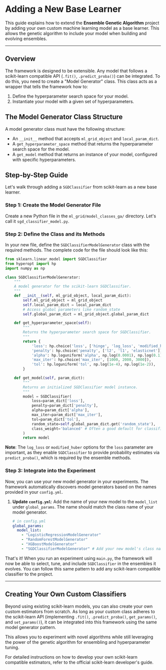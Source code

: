 # Adding a New Base Learner

This guide explains how to extend the **Ensemble Genetic Algorithm** project by adding your own custom machine learning model as a base learner. This allows the genetic algorithm to include your model when building and evolving ensembles.

---

## Overview

The framework is designed to be extensible. Any model that follows a scikit-learn compatible API (`.fit()`, `.predict_proba()`) can be integrated. To do this, you need to create a "Model Generator" class. This class acts as a wrapper that tells the framework how to:

1.  Define the hyperparameter search space for your model.
2.  Instantiate your model with a given set of hyperparameters.

## The Model Generator Class Structure

A model generator class must have the following structure:

-   An `__init__` method that accepts `ml_grid_object` and `local_param_dict`.
-   A `get_hyperparameter_space` method that returns the hyperparameter search space for the model.
-   A `get_model` method that returns an instance of your model, configured with specific hyperparameters.

## Step-by-Step Guide

Let's walk through adding a `SGDClassifier` from scikit-learn as a new base learner.

### Step 1: Create the Model Generator File

Create a new Python file in the `ml_grid/model_classes_ga/` directory. Let's call it `sgd_classifier_model.py`.

### Step 2: Define the Class and its Methods

In your new file, define the `SGDClassifierModelGenerator` class with the required methods. The complete code for the file should look like this:

```python
from sklearn.linear_model import SGDClassifier
from hyperopt import hp
import numpy as np

class SGDClassifierModelGenerator:
    """
    A model generator for the scikit-learn SGDClassifier.
    """
    def __init__(self, ml_grid_object, local_param_dict):
        self.ml_grid_object = ml_grid_object
        self.local_param_dict = local_param_dict
        # Access global parameters like random_state
        self.global_param_dict = ml_grid_object.global_param_dict

    def get_hyperparameter_space(self):
        """
        Returns the hyperparameter search space for SGDClassifier.
        """
        return {
            'loss': hp.choice('loss', ['hinge', 'log_loss', 'modified_huber']),
            'penalty': hp.choice('penalty', ['l2', 'l1', 'elasticnet']),
            'alpha': hp.loguniform('alpha', np.log(0.0001), np.log(0.1)),
            'max_iter': hp.choice('max_iter', [1000, 2000, 3000]),
            'tol': hp.loguniform('tol', np.log(1e-4), np.log(1e-2)),
        }

    def get_model(self, param_dict):
        """
        Returns an initialized SGDClassifier model instance.
        """
        model = SGDClassifier(
            loss=param_dict['loss'],
            penalty=param_dict['penalty'],
            alpha=param_dict['alpha'],
            max_iter=param_dict['max_iter'],
            tol=param_dict['tol'],
            random_state=self.global_param_dict.get('random_state'),
            class_weight='balanced' # Often a good default for classification
        )
        return model
```
**Note**: The `log_loss` or `modified_huber` options for the `loss` parameter are important, as they enable `SGDClassifier` to provide probability estimates via `predict_proba()`, which is required by the ensemble methods.

### Step 3: Integrate into the Experiment

Now, you can use your new model generator in your experiments. The framework automatically discovers model generators based on the names provided in your `config.yml`.

1.  **Update `config.yml`**: Add the name of your new model to the `model_list` under `global_params`. The name should match the class name of your model generator.

    ```yaml
    # in config.yml
    global_params:
      model_list:
        - "LogisticRegressionModelGenerator"
        - "RandomForestModelGenerator"
        - "XGBoostModelGenerator"
        - "SGDClassifierModelGenerator" # Add your new model's class name
    ```

That's it! When you run an experiment using `main.py`, the framework will now be able to select, tune, and include `SGDClassifier` in the ensembles it evolves. You can follow this same pattern to add any scikit-learn compatible classifier to the project.

---

## Creating Your Own Custom Classifiers

Beyond using existing scikit-learn models, you can also create your own custom estimators from scratch. As long as your custom class adheres to the scikit-learn API (implementing `.fit()`, `.predict_proba()`, `get_params()`, and `set_params()`), it can be integrated into this framework using the same model generator pattern.

This allows you to experiment with novel algorithms while still leveraging the power of the genetic algorithm for ensembling and hyperparameter tuning.

For detailed instructions on how to develop your own scikit-learn compatible estimators, refer to the official scikit-learn developer's guide.